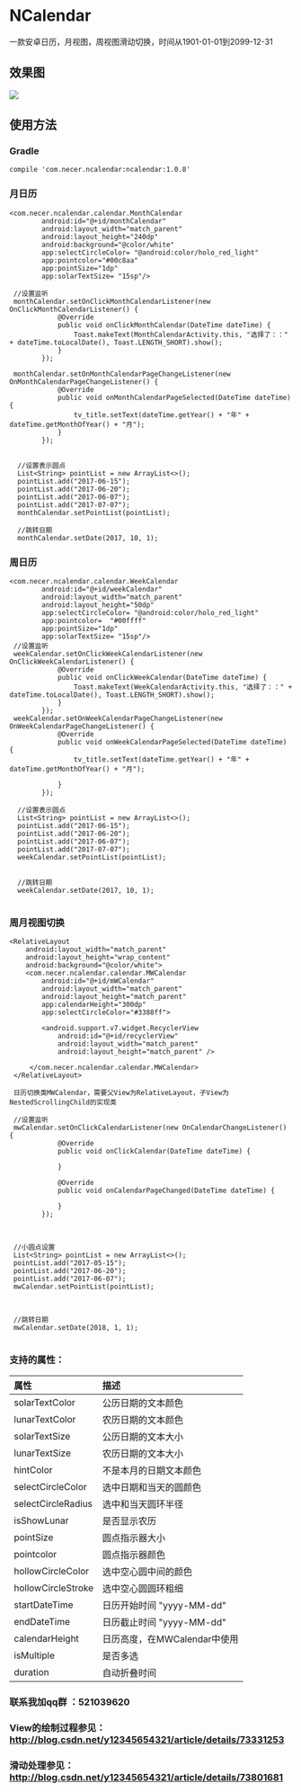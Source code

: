 # NCalendar
一款安卓日历，月视图，周视图滑动切换，时间从1901-01-01到2099-12-31


## 效果图
![](https://github.com/yannecer/NCalendar/blob/master/app/ncalendar.gif)



## 使用方法


### Gradle
```
compile 'com.necer.ncalendar:ncalendar:1.0.8'
```


### 月日历
```
<com.necer.ncalendar.calendar.MonthCalendar
        android:id="@+id/monthCalendar"
        android:layout_width="match_parent"
        android:layout_height="240dp"
        android:background="@color/white"
        app:selectCircleColor= "@android:color/holo_red_light"
        app:pointcolor="#00c8aa"
        app:pointSize="1dp"
        app:solarTextSize= "15sp"/>
        
 //设置监听
 monthCalendar.setOnClickMonthCalendarListener(new OnClickMonthCalendarListener() {
            @Override
            public void onClickMonthCalendar(DateTime dateTime) {
                Toast.makeText(MonthCalendarActivity.this, "选择了：：" + dateTime.toLocalDate(), Toast.LENGTH_SHORT).show();
            }
        });

 monthCalendar.setOnMonthCalendarPageChangeListener(new OnMonthCalendarPageChangeListener() {
            @Override
            public void onMonthCalendarPageSelected(DateTime dateTime) {
                tv_title.setText(dateTime.getYear() + "年" + dateTime.getMonthOfYear() + "月");
            }
        });
        
        
  //设置表示圆点
  List<String> pointList = new ArrayList<>();
  pointList.add("2017-06-15");
  pointList.add("2017-06-20");
  pointList.add("2017-06-07");
  pointList.add("2017-07-07");
  monthCalendar.setPointList(pointList);
  
  //跳转日期
  monthCalendar.setDate(2017, 10, 1);
```

### 周日历

```
<com.necer.ncalendar.calendar.WeekCalendar
        android:id="@+id/weekCalendar"
        android:layout_width="match_parent"
        android:layout_height="50dp"
        app:selectCircleColor= "@android:color/holo_red_light"
        app:pointcolor=  "#00ffff"
        app:pointSize="1dp"
        app:solarTextSize= "15sp"/>
 //设置监听
 weekCalendar.setOnClickWeekCalendarListener(new OnClickWeekCalendarListener() {
            @Override
            public void onClickWeekCalendar(DateTime dateTime) {
                Toast.makeText(WeekCalendarActivity.this, "选择了：：" + dateTime.toLocalDate(), Toast.LENGTH_SHORT).show();
            }
        });
 weekCalendar.setOnWeekCalendarPageChangeListener(new OnWeekCalendarPageChangeListener() {
            @Override
            public void onWeekCalendarPageSelected(DateTime dateTime) {
                tv_title.setText(dateTime.getYear() + "年" + dateTime.getMonthOfYear() + "月");

            }
        });
       
  //设置表示圆点
  List<String> pointList = new ArrayList<>();
  pointList.add("2017-06-15");
  pointList.add("2017-06-20");
  pointList.add("2017-06-07");
  pointList.add("2017-07-07");
  weekCalendar.setPointList(pointList);
  
  
  //跳转日期
  weekCalendar.setDate(2017, 10, 1);
  
```

### 周月视图切换

```
<RelativeLayout
    android:layout_width="match_parent"
    android:layout_height="wrap_content"
    android:background="@color/white">
    <com.necer.ncalendar.calendar.MWCalendar
        android:id="@+id/mWCalendar"
        android:layout_width="match_parent"
        android:layout_height="match_parent"
        app:calendarHeight="300dp"
        app:selectCircleColor="#3388ff">
        
        <android.support.v7.widget.RecyclerView
            android:id="@+id/recyclerView"
            android:layout_width="match_parent"
            android:layout_height="match_parent" />
            
     </com.necer.ncalendar.calendar.MWCalendar>
 </RelativeLayout>
   
 日历切换类MWCalendar，需要父View为RelativeLayout，子View为NestedScrollingChild的实现类
 
 //设置监听
 mwCalendar.setOnClickCalendarListener(new OnCalendarChangeListener() {
            @Override
            public void onClickCalendar(DateTime dateTime) {

            }

            @Override
            public void onCalendarPageChanged(DateTime dateTime) {

            }
        });
        
        
        
 //小圆点设置
 List<String> pointList = new ArrayList<>();
 pointList.add("2017-05-15");
 pointList.add("2017-06-20");
 pointList.add("2017-06-07"); 
 mwCalendar.setPointList(pointList);
 
 
 
 //跳转日期    
 mwCalendar.setDate(2018, 1, 1);
 
```



### 支持的属性：

| 属性| 描述|
|:---|:---|
| solarTextColor| 公历日期的文本颜色 |
| lunarTextColor| 农历日期的文本颜色 |
| solarTextSize| 公历日期的文本大小 |
| lunarTextSize| 农历日期的文本大小 |
| hintColor|不是本月的日期文本颜色 |
| selectCircleColor| 选中日期和当天的圆颜色 |
| selectCircleRadius| 选中和当天圆环半径 |
| isShowLunar| 是否显示农历 |
| pointSize| 圆点指示器大小 |
| pointcolor| 圆点指示器颜色 |
| hollowCircleColor| 选中空心圆中间的颜色|
| hollowCircleStroke| 选中空心圆圆环粗细 |
| startDateTime| 日历开始时间 "yyyy-MM-dd" |
| endDateTime| 日历截止时间 "yyyy-MM-dd" |
| calendarHeight|日历高度，在MWCalendar中使用 |
| isMultiple|是否多选|
| duration|自动折叠时间|


### 联系我加qq群 ：521039620 

### View的绘制过程参见：http://blog.csdn.net/y12345654321/article/details/73331253 
### 滑动处理参见：http://blog.csdn.net/y12345654321/article/details/73801681


